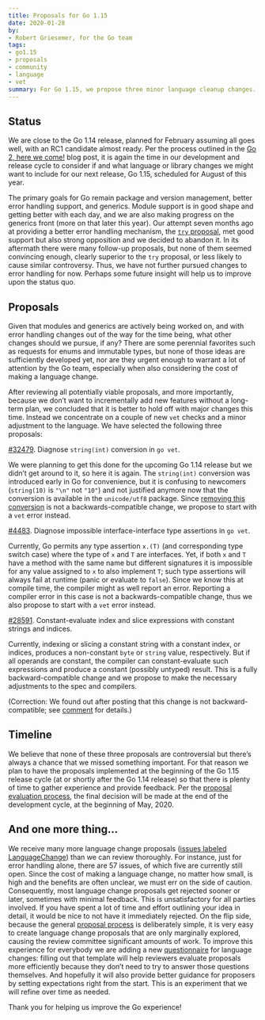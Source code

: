 ```yaml
---
title: Proposals for Go 1.15
date: 2020-01-28
by:
- Robert Griesemer, for the Go team
tags:
- go1.15
- proposals
- community
- language
- vet
summary: For Go 1.15, we propose three minor language cleanup changes.
---
```


## Status

We are close to the Go 1.14 release, planned for February assuming all goes
well, with an RC1 candidate almost ready. Per the process outlined in the
[Go 2, here we come!](https://blog.golang.org/go2-here-we-come) blog post,
it is again the time in our development and release cycle to consider if and
what language or library changes we might want to include for our next release,
Go 1.15, scheduled for August of this year.

The primary goals for Go remain package and version management, better error
handling support, and generics. Module support is in good shape and getting
better with each day, and we are also making progress on the generics front
(more on that later this year). Our attempt seven months ago at providing a
better error handling mechanism, the
[`try` proposal](https://golang.org/issue/32437), met good support
but also strong opposition and we decided to abandon it. In its aftermath there
were many follow-up proposals, but none of them seemed convincing enough,
clearly superior to the `try` proposal, or less likely to cause similar
controversy. Thus, we have not further pursued changes to error handling
for now. Perhaps some future insight will help us to improve upon the status
quo.

## Proposals

Given that modules and generics are actively being worked on, and with error
handling changes out of the way for the time being, what other changes should
we pursue, if any? There are some perennial favorites such as requests for
enums and immutable types, but none of those ideas are sufficiently developed
yet, nor are they urgent enough to warrant a lot of attention by the Go team,
especially when also considering the cost of making a language change.

After reviewing all potentially viable proposals, and more importantly, because
we don’t want to incrementally add new features without a long-term plan, we
concluded that it is better to hold off with major changes this time. Instead
we concentrate on a couple of new `vet` checks and a minor adjustment to the
language. We have selected the following three proposals:

[\#32479](https://golang.org/issue/32479).
Diagnose `string(int)` conversion in `go vet`.

We were planning to get this done for the upcoming Go 1.14 release but we didn’t
get around to it, so here it is again. The `string(int)` conversion was introduced
early in Go for convenience, but it is confusing to newcomers (`string(10)` is
`"\n"` not `"10"`) and not justified anymore now that the conversion is available
in the `unicode/utf8` package.
Since [removing this conversion](https://golang.org/issue/3939) is
not a backwards-compatible change, we propose to start with a `vet` error instead.

[\#4483](https://golang.org/issue/4483).
Diagnose impossible interface-interface type assertions in `go vet`.

Currently, Go permits any type assertion `x.(T)` (and corresponding type switch case)
where the type of `x` and `T` are interfaces. Yet, if both `x` and `T` have a method
with the same name but different signatures it is impossible for any value assigned
to `x` to also implement `T`; such type assertions will always fail at runtime
(panic or evaluate to `false`). Since we know this at compile time, the compiler
might as well report an error. Reporting a compiler error in this case is not a
backwards-compatible change, thus we also propose to start with a `vet` error
instead.

[\#28591](https://golang.org/issue/28591).
Constant-evaluate index and slice expressions with constant strings and indices.

Currently, indexing or slicing a constant string with a constant index, or indices,
produces a non-constant `byte` or `string` value, respectively. But if all operands
are constant, the compiler can constant-evaluate such expressions and produce a
constant (possibly untyped) result. This is a fully backward-compatible change
and we propose to make the necessary adjustments to the spec and compilers.

(Correction: We found out after posting that this change is not backward-compatible;
see [comment](https://golang.org/issue/28591#issuecomment-579993684) for details.)

## Timeline

We believe that none of these three proposals are controversial but there’s
always a chance that we missed something important. For that reason we plan
to have the proposals implemented at the beginning of the Go 1.15 release cycle
(at or shortly after the Go 1.14 release) so that there is plenty of time to
gather experience and provide feedback. Per the
[proposal evaluation process](https://blog.golang.org/go2-here-we-come),
the final decision will be made at the end of the development cycle, at the
beginning of May, 2020.

## And one more thing...

We receive many more language change proposals
([issues labeled LanguageChange](https://github.com/golang/go/labels/LanguageChange))
than we can review thoroughly. For instance, just for error handling alone,
there are 57 issues, of which five are currently still open. Since the cost
of making a language change, no matter how small, is high and the benefits
are often unclear, we must err on the side of caution. Consequently, most
language change proposals get rejected sooner or later, sometimes with minimal
feedback. This is unsatisfactory for all parties involved. If you have spent a
lot of time and effort outlining your idea in detail, it would be nice to not
have it immediately rejected. On the flip side, because the general
[proposal process](https://github.com/golang/proposal/blob/master/README.md)
is deliberately simple, it is very easy to create language change proposals
that are only marginally explored, causing the review committee significant
amounts of work. To improve this experience for everybody we are adding a new
[questionnaire](https://github.com/golang/proposal/blob/master/go2-language-changes.md)
for language changes: filling out that template will help reviewers evaluate
proposals more efficiently because they don’t need to try to answer those
questions themselves. And hopefully it will also provide better guidance for
proposers by setting expectations right from the start. This is an experiment
that we will refine over time as needed.

Thank you for helping us improve the Go experience!
